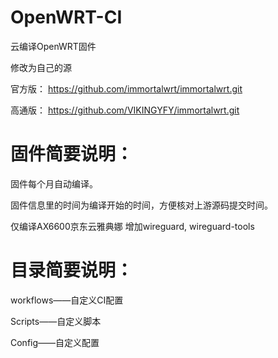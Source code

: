 # OpenWRT-CI
云编译OpenWRT固件

修改为自己的源

官方版：
https://github.com/immortalwrt/immortalwrt.git

高通版：
https://github.com/VIKINGYFY/immortalwrt.git

# 固件简要说明：

固件每个月自动编译。

固件信息里的时间为编译开始的时间，方便核对上游源码提交时间。

仅编译AX6600京东云雅典娜
增加wireguard, wireguard-tools

# 目录简要说明：

workflows——自定义CI配置

Scripts——自定义脚本

Config——自定义配置
